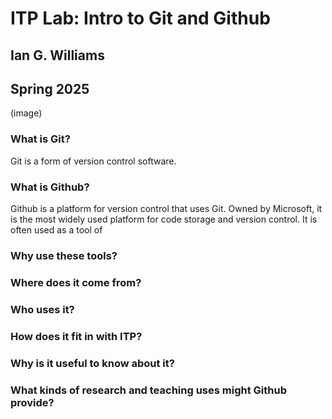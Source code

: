 # ITP Lab: Intro to Git and Github
## Ian G. Williams
## Spring 2025




(image)



### What is Git?

Git is a form of version control software.


### What is Github?

Github is a platform for version control that uses Git. Owned by Microsoft, it is the most widely used platform for code storage and version control. It is often used as a tool of 

### Why use these tools?



### Where does it come from?



### Who uses it?


### How does it fit in with ITP?

### Why is it useful to know about it?

### What kinds of research and teaching uses might Github provide?




